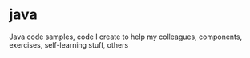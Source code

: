 # java
Java code samples, code I create to help my colleagues, components, exercises, self-learning stuff, others
